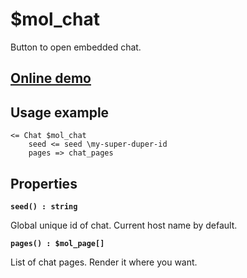 # $mol_chat

Button to open embedded chat.

## [Online demo](https://mol.hyoo.ru/#!section=demos/readme/demo=mol_chat_demo)

## Usage example

```
<= Chat $mol_chat
	seed <= seed \my-super-duper-id
	pages => chat_pages
```

## Properties

**`seed() : string`**

Global unique id of chat. Current host name by default.

**`pages() : $mol_page[]`**

List of chat pages. Render it where you want.
